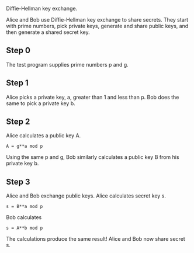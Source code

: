 Diffie-Hellman key exchange.

Alice and Bob use Diffie-Hellman key exchange to share secrets. They
start with prime numbers, pick private keys, generate and share public
keys, and then generate a shared secret key.

## Step 0

The test program supplies prime numbers p and g.

## Step 1

Alice picks a private key, a, greater than 1 and less than p. Bob does
the same to pick a private key b.

## Step 2

Alice calculates a public key A.

    A = g**a mod p

Using the same p and g, Bob similarly calculates a public key B from his
private key b.

## Step 3

Alice and Bob exchange public keys. Alice calculates secret key s.

    s = B**a mod p

Bob calculates

    s = A**b mod p

The calculations produce the same result! Alice and Bob now share
secret s.
